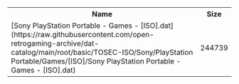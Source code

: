 <table>
<tr><th>Name</th><th>Size</th></tr>
<tr><td>[Sony PlayStation Portable - Games - [ISO].dat](https://raw.githubusercontent.com/open-retrogaming-archive/dat-catalog/main/root/basic/TOSEC-ISO/Sony/PlayStation Portable/Games/[ISO]/Sony PlayStation Portable - Games - [ISO].dat)</td><td>244739</td></tr>
</table>
